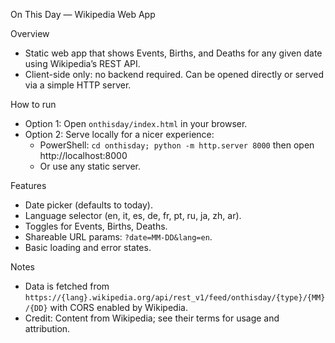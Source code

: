 On This Day — Wikipedia Web App

Overview
- Static web app that shows Events, Births, and Deaths for any given date using Wikipedia’s REST API.
- Client-side only: no backend required. Can be opened directly or served via a simple HTTP server.

How to run
- Option 1: Open `onthisday/index.html` in your browser.
- Option 2: Serve locally for a nicer experience:
  - PowerShell: `cd onthisday; python -m http.server 8000` then open http://localhost:8000
  - Or use any static server.

Features
- Date picker (defaults to today).
- Language selector (en, it, es, de, fr, pt, ru, ja, zh, ar).
- Toggles for Events, Births, Deaths.
- Shareable URL params: `?date=MM-DD&lang=en`.
- Basic loading and error states.

Notes
- Data is fetched from `https://{lang}.wikipedia.org/api/rest_v1/feed/onthisday/{type}/{MM}/{DD}` with CORS enabled by Wikipedia.
- Credit: Content from Wikipedia; see their terms for usage and attribution.

